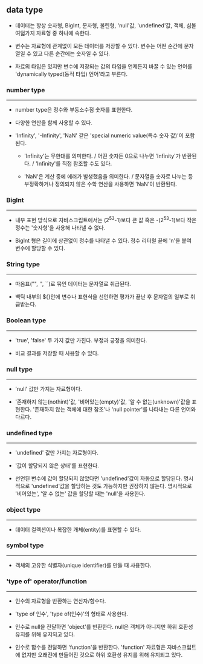 ## data type

- 데이터는 항상 숫자형, BigInt, 문자형, 불린형, 'null'값, 'undefined'값, 객체, 심볼 여덟가지 자료형 중 하나에 속한다.

- 변수는 자료형에 관계없이 모든 데이터를 저장할 수 있다. 변수는 어떤 순간에 문자열일 수 있고 다른 순간에는 숫자일 수 있다.

- 자료의 타입은 있지만 변수에 저장되는 값의 타입을 언제든지 바꿀 수 있는 언어를 'dynamically typed(동적 타입) 언어'라고 부른다.

### number type
---

- number type은 정수와 부동소수점 숫자를 표현한다.

- 다양한 연산을 함께 사용할 수 있다.

- 'Infinity', '-Infinity', 'NaN' 같은 'special numeric value(특수 숫자 값)'이 포함된다.

    + 'Infinity'는 무한대를 의미한다. / 어떤 숫자든 0으로 나누면 'Infinity'가 반환된다. / 'Infinity'를 직접 참조할 수도 있다.

    + 'NaN'은 계산 중에 에러가 발생했음을 의미한다. / 문자열을 숫자로 나누는 등 부정확하거나 정의되지 않은 수학 연산을 사용하면 'NaN'이 반환된다.

### BigInt
---

- 내부 표현 방식으로 자바스크립트에서는 (2<sup>53</sup>-1)보다 큰 값 혹은 -(2<sup>53</sup>-1)보다 작은 정수는 '숫자형'을 사용해 나타낼 수 없다.

- BigInt 형은 길이에 상관없이 정수를 나타낼 수 있다. 정수 리터럴 끝에 'n'을 붙여 변수에 할당할 수 있다.

### String type
---

- 따옴표("", '', ``)로 묶인 데이터는 문자열로 취급된다.

- 백틱 내부의 ${}안에 변수나 표현식을 선언하면 평가가 끝난 후 문자열의 일부로 취급받는다.

### Boolean type
---

- 'true', 'false' 두 가지 값만 가진다. 부정과 긍정을 의미한다.

- 비교 결과를 저장할 때 사용할 수 있다.

### null type
---

- 'null' 값만 가지는 자료형이다.

- '존재하지 않는(nothint)'값, '비어있는(empty)'값, '알 수 없는(unknown)'값을 표현한다. '존재하지 않는 객체에 대한 참조'나 'null pointer'를 나타내는 다른 언어와 다르다.

### undefined type
---

- 'undefined' 값만 가지는 자료형이다.

- '값이 할당되지 않은 상태'를 표현한다.

- 선언된 변수에 값이 할당되지 않았다면 'undefined'값이 자동으로 할당된다. 명시적으로 'undefined'값을 할당하는 것도 가능하지만 권장하지 않는다. 명시적으로 '비어있는', '알 수 없는' 값을 할당할 때는 'null'을 사용한다.

### object type
---

- 데이터 컬렉션이나 복잡한 개체(entity)를 표현할 수 있다.

### symbol type
---

- 객체의 고유한 식별자(unique identifier)를 만들 때 사용한다.

### 'type of' operator/function
---

- 인수의 자료형을 반환하는 연산자/함수다.

- 'type of 인수', 'type of(인수)'의 형태로 사용한다.

- 인수로 null을 전달하면 'object'를 반환한다. null은 객체가 아니지만 하위 호환성 유지를 위해 유지되고 있다.

- 인수로 함수를 전달하면 'function'을 반환한다. 'function' 자료형은 자바스크립트에 없지만 오래전에 만들어진 것으로 하위 호환성 유지를 위해 유지되고 있다.